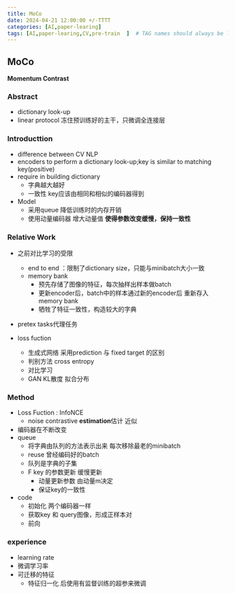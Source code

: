 ```yaml
---
title: MoCo
date: 2024-04-21 12:00:00 +/-TTTT
categories: [AI,paper-learing]
tags: [AI,paper-learing,CV,pre-train  ]  # TAG names should always be lowercase
---
```


## MoCo
**Momentum Contrast**
### Abstract
* dictionary look-up
* linear protocol 冻住预训练好的主干，只微调全连接层
  

### Introducttion
* difference between CV NLP
* encoders to perform a dictionary look-up;key is similar to matching key(positive)
* require in building dictionary
  * 字典越大越好
  * 一致性 key应该由相同和相似的编码器得到
* Model
  * 采用queue 降低训练时的内存开销
  * 使用动量编码器 增大动量值 **使得参数改变缓慢，保持一致性**

### Relative   Work
* 之前对比学习的受限
  * end to end ：限制了dictionary size，只能与minibatch大小一致
  * memory bank 
    * 预先存储了图像的特征，每次抽样出样本做batch
    * 更新encoder后，batch中的样本通过新的encoder后 重新存入memory bank
    * 牺牲了特征一致性，构造较大的字典

* pretex tasks代理任务
    

* loss fuction
  *   生成式网络 采用prediction 与 fixed target 的区别
  *   判别方法 cross entropy
  *   对比学习 
  *   GAN KL散度 拟合分布

### Method
* Loss Fuction : InfoNCE 
  * noise contrastive **estimation**估计 近似 
* 编码器在不断改变
* queue
  * 将字典由队列的方法表示出来 每次移除最老的minibatch
  * reuse 曾经编码好的batch
  * 队列是字典的子集
  * F key 的参数更新 缓慢更新
    * 动量更新参数 由动量m决定
    * 保证key的一致性
* code
  * 初始化 两个编码器一样
  * 获取key 和 query图像，形成正样本对
  * 前向

### experience
* learning rate 
* 微调学习率
* 可迁移的特征
  * 特征归一化 后使用有监督训练的超参来微调